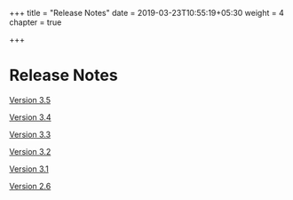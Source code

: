+++
title = "Release Notes"
date = 2019-03-23T10:55:19+05:30
weight = 4
chapter = true

+++

# Release Notes

[Version 3.5](/release/v35)

[Version 3.4](/release/v34)

[Version 3.3](/release/v33)

[Version 3.2](/release/v32)

[Version 3.1](/release/v31)

[Version 2.6](/release/v26)